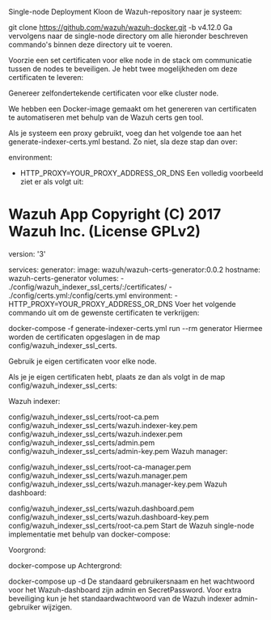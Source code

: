 Single-node Deployment
Kloon de Wazuh-repository naar je systeem:


git clone https://github.com/wazuh/wazuh-docker.git -b v4.12.0
Ga vervolgens naar de single-node directory om alle hieronder beschreven commando's binnen deze directory uit te voeren.

Voorzie een set certificaten voor elke node in de stack om communicatie tussen de nodes te beveiligen. Je hebt twee mogelijkheden om deze certificaten te leveren:

Genereer zelfondertekende certificaten voor elke cluster node.

We hebben een Docker-image gemaakt om het genereren van certificaten te automatiseren met behulp van de Wazuh certs gen tool.

Als je systeem een proxy gebruikt, voeg dan het volgende toe aan het generate-indexer-certs.yml bestand. Zo niet, sla deze stap dan over:


environment:
  - HTTP_PROXY=YOUR_PROXY_ADDRESS_OR_DNS
Een volledig voorbeeld ziet er als volgt uit:


# Wazuh App Copyright (C) 2017 Wazuh Inc. (License GPLv2)
version: '3'

services:
  generator:
    image: wazuh/wazuh-certs-generator:0.0.2
    hostname: wazuh-certs-generator
    volumes:
      - ./config/wazuh_indexer_ssl_certs/:/certificates/
      - ./config/certs.yml:/config/certs.yml
    environment:
      - HTTP_PROXY=YOUR_PROXY_ADDRESS_OR_DNS
Voer het volgende commando uit om de gewenste certificaten te verkrijgen:


docker-compose -f generate-indexer-certs.yml run --rm generator
Hiermee worden de certificaten opgeslagen in de map config/wazuh_indexer_ssl_certs.

Gebruik je eigen certificaten voor elke node.

Als je je eigen certificaten hebt, plaats ze dan als volgt in de map config/wazuh_indexer_ssl_certs:

Wazuh indexer:


config/wazuh_indexer_ssl_certs/root-ca.pem
config/wazuh_indexer_ssl_certs/wazuh.indexer-key.pem
config/wazuh_indexer_ssl_certs/wazuh.indexer.pem
config/wazuh_indexer_ssl_certs/admin.pem
config/wazuh_indexer_ssl_certs/admin-key.pem
Wazuh manager:


config/wazuh_indexer_ssl_certs/root-ca-manager.pem
config/wazuh_indexer_ssl_certs/wazuh.manager.pem
config/wazuh_indexer_ssl_certs/wazuh.manager-key.pem
Wazuh dashboard:


config/wazuh_indexer_ssl_certs/wazuh.dashboard.pem
config/wazuh_indexer_ssl_certs/wazuh.dashboard-key.pem
config/wazuh_indexer_ssl_certs/root-ca.pem
Start de Wazuh single-node implementatie met behulp van docker-compose:

Voorgrond:


docker-compose up
Achtergrond:


docker-compose up -d
De standaard gebruikersnaam en het wachtwoord voor het Wazuh-dashboard zijn admin en SecretPassword. Voor extra beveiliging kun je het standaardwachtwoord van de Wazuh indexer admin-gebruiker wijzigen.